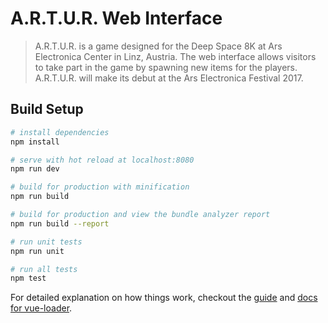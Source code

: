 # A.R.T.U.R. Web Interface

> A.R.T.U.R. is a game designed for the Deep Space 8K at Ars Electronica Center in Linz, Austria. The web interface allows visitors to take part in the game by spawning new items for the players. A.R.T.U.R. will make its debut at the Ars Electronica Festival 2017.

## Build Setup

``` bash
# install dependencies
npm install

# serve with hot reload at localhost:8080
npm run dev

# build for production with minification
npm run build

# build for production and view the bundle analyzer report
npm run build --report

# run unit tests
npm run unit

# run all tests
npm test
```

For detailed explanation on how things work, checkout the [guide](http://vuejs-templates.github.io/webpack/) and [docs for vue-loader](http://vuejs.github.io/vue-loader).

